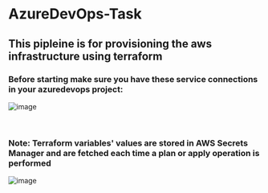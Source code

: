 # AzureDevOps-Task
## This pipleine is for provisioning the aws infrastructure using terraform<br>

### Before starting make sure you have these service connections in your azuredevops project:
![image](https://github.com/aiishaa/AzureDevOps-Task/assets/57088227/e7b98947-3249-490c-ac76-29ba8b7d2d98)

<br>

### Note: Terraform variables' values are stored in AWS Secrets Manager and are fetched each time a plan or apply operation is performed
![image](https://github.com/aiishaa/AzureDevOps-Task/assets/57088227/c8d07eaa-ce74-4830-9df1-ff2653bdeacb)


